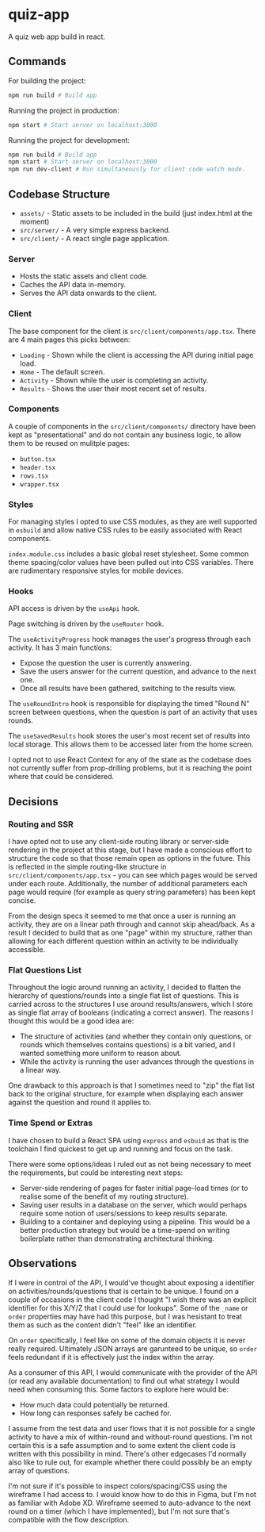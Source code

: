 # quiz-app

A quiz web app build in react.

## Commands

For building the project:

```bash
npm run build # Build app
```

Running the project in production:

```bash
npm start # Start server on localhost:3000
```

Running the project for development:

```bash
npm run build # Build app
npm start # Start server on localhost:3000
npm run dev-client # Run simultaneously for client code watch mode.
```

## Codebase Structure

- `assets/` - Static assets to be included in the build (just index.html at the moment)
- `src/server/` - A very simple express backend.
- `src/client/` - A react single page application.

### Server

- Hosts the static assets and client code.
- Caches the API data in-memory.
- Serves the API data onwards to the client.

### Client

The base component for the client is `src/client/components/app.tsx`. There are 4 main pages this picks between:

- `Loading` - Shown while the client is accessing the API during initial page load.
- `Home` - The default screen.
- `Activity` - Shown while the user is completing an activity.
- `Results` - Shows the user their most recent set of results.

### Components

A couple of components in the `src/client/components/` directory have been kept as "presentational" and do not contain any business logic, to allow them to be reused on mulitple pages:

- `button.tsx`
- `header.tsx`
- `rows.tsx`
- `wrapper.tsx`

### Styles

For managing styles I opted to use CSS modules, as they are well supported in `esbuild` and allow native CSS rules to be easily associated with React components.

`index.module.css` includes a basic global reset stylesheet. Some common theme spacing/color values have been pulled out into CSS variables. There are rudimentary responsive styles for mobile devices.

### Hooks

API access is driven by the `useApi` hook.

Page switching is driven by the `useRouter` hook.

The `useActivityProgress` hook manages the user's progress through each activity. It has 3 main functions:

- Expose the question the user is currently answering.
- Save the users answer for the current question, and advance to the next one.
- Once all results have been gathered, switching to the results view.

The `useRoundIntro` hook is responsible for displaying the timed "Round N" screen between questions, when the question is part of an activity that uses rounds.

The `useSavedResults` hook stores the user's most recent set of results into local storage. This allows them to be accessed later from the home screen.

I opted not to use React Context for any of the state as the codebase does not currently suffer from prop-drilling problems, but it is reaching the point where that could be considered.

## Decisions

### Routing and SSR

I have opted not to use any client-side routing library or server-side rendering in the project at this stage, but I have made a conscious effort to structure the code so that those remain open as options in the future. This is reflected in the simple routing-like structure in `src/client/components/app.tsx` - you can see which pages would be served under each route. Additionally, the number of additional parameters each page would require (for example as query string parameters) has been kept concise.

From the design specs it seemed to me that once a user is running an activity, they are on a linear path through and cannot skip ahead/back. As a result I decided to build that as one "page" within my structure, rather than allowing for each different question within an activity to be individually accessible.

### Flat Questions List

Throughout the logic around running an activity, I decided to flatten the hierarchy of questions/rounds into a single flat list of questions. This is carried across to the structures I use around results/answers, which I store as single flat array of booleans (indicating a correct answer). The reasons I thought this would be a good idea are:

- The structure of activities (and whether they contain only questions, or rounds which themselves contains questions) is a bit varied, and I wanted something more uniform to reason about.
- While the activity is running the user advances through the questions in a linear way.

One drawback to this approach is that I sometimes need to "zip" the flat list back to the original structure, for example when displaying each answer against the question and round it applies to.

### Time Spend or Extras

I have chosen to build a React SPA using `express` and `esbuid` as that is the toolchain I find quickest to get up and running and focus on the task.

There were some options/ideas I ruled out as not being necessary to meet the requirements, but could be interesting next steps:

- Server-side rendering of pages for faster initial page-load times (or to realise some of the benefit of my routing structure).
- Saving user results in a database on the server, which would perhaps require some notion of users/sessions to keep results separate.
- Building to a container and deploying using a pipeline. This would be a better production strategy but would be a time-spend on writing boilerplate rather than demonstrating architectural thinking.

## Observations

If I were in control of the API, I would've thought about exposing a identifier on activities/rounds/questions that is certain to be unique. I found on a couple of occasions in the client code I thought "I wish there was an explicit identifier for this X/Y/Z that I could use for lookups". Some of the `_name` or `order` properties may have had this purpose, but I was hesistant to treat them as such as the content didn't "feel" like an identifier.

On `order` specifically, I feel like on some of the domain objects it is never really required. Ultimately JSON arrays are garunteed to be unique, so `order` feels redundant if it is effectively just the index within the array.

As a consumer of this API, I would communicate with the provider of the API (or read any available documentation) to find out what strategy I would need when consuming this. Some factors to explore here would be:

- How much data could potentially be returned.
- How long can responses safely be cached for.

I assume from the test data and user flows that it is not possible for a single activity to have a mix of within-round and without-round questions. I'm not certain this is a safe assumption and to some extent the client code is written with this possibility in mind. There's other edgecases I'd normally also like to rule out, for example whether there could possibly be an empty array of questions.

I'm not sure if it's possible to inspect colors/spacing/CSS using the wireframe I had access to. I would know how to do this in Figma, but I'm not as familiar with Adobe XD. Wireframe seemed to auto-advance to the next round on a timer (which I have implemented), but I'm not sure that's compatible with the flow description.
